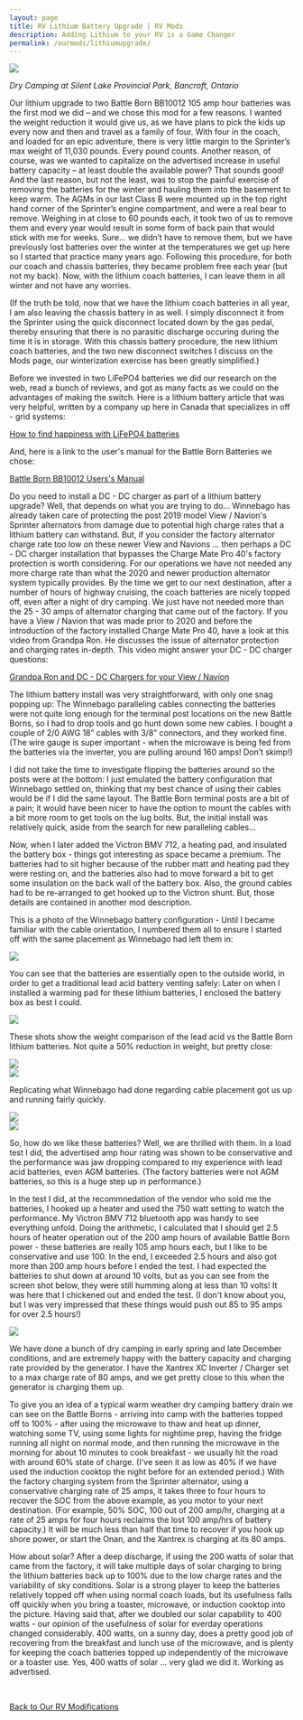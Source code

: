 ```yaml
---
layout: page
title: RV Lithium Battery Upgrade | RV Mods
description: Adding Lithium to your RV is a Game Changer
permalink: /ourmods/lithiumupgrade/
---
```

<img src="/assets/webindysilentlake.jpg"/>

<i>Dry Camping at Silent Lake Provincial Park, Bancroft, Ontario</i>

Our lithium upgrade to two Battle Born BB10012 105 amp hour batteries was the first mod we did – and we chose this mod for a few reasons.  I wanted the weight reduction it would give us, as we have plans to pick the kids up every now and then and travel as a family of four.  With four in the coach, and loaded for an epic adventure, there is very little margin to the Sprinter’s max weight of 11,030 pounds.  Every pound counts.  Another reason, of course, was we wanted to capitalize on the advertised increase in useful battery capacity – at least double the available power?  That sounds good!  And the last reason, but not the least, was to stop the painful exercise of removing the batteries for the winter and hauling them into the basement to keep warm.  The AGMs in our last Class B were mounted up in the top right hand corner of the Sprinter’s engine compartment, and were a real bear to remove.  Weighing in at close to 60 pounds each, it took two of us to remove them and every year would result in some form of back pain that would stick with me for weeks.  Sure... we didn’t have to remove them, but we have previously lost batteries over the winter at the temperatures we get up here so I started that practice many years ago.  Following this procedure, for both our coach and chassis batteries, they became problem free each year (but not my back).  Now, with the lithium coach batteries, I can leave them in all winter and not have any worries.  

(If the truth be told, now that we have the lithium coach batteries in all year, I am also leaving the chassis battery in as well.  I simply disconnect it from the Sprinter using the quick disconnect located down by the gas pedal, thereby ensuring that there is no parasitic discharge occuring during the time it is in storage.  With this chassis battery procedure, the new lithium coach batteries, and the two new disconnect switches I discuss on the Mods page, our winterization exercise has been greatly simplified.)

Before we invested in two LiFePO4 batteries we did our research on the web, read a bunch of reviews, and got as many facts as we could on the advantages of making the switch.  Here is a lithium battery article that was very helpful, written by a company up here in Canada that specializes in off - grid systems:

<a href = "https://www.solacity.com/how-to-keep-lifepo4-lithium-ion-batteries-happy/ " target="_blank">How to find happiness with LiFePO4 batteries</a>

And, here is a link to the user's manual for the Battle Born Batteries we chose:

<a href = "https://battlebornbatteries.com/wp-content/uploads/2022/10/BB10012-Manual-Edition.PIM_BB10012Rev019_09062022-1.pdf" target="_blank">Battle Born BB10012 Users's Manual</a>

Do you need to install a DC - DC charger as part of a lithium battery upgrade?  Well, that depends on what you are trying to do... Winnebago has already taken care of protecting the post 2019 model View / Navion's Sprinter alternators from damage due to potential high charge rates that a lithium battery can withstand.  But, if you  consider the factory alternator charge rate too low on these newer View and Navions ... then perhaps a DC - DC charger installation that bypasses the Charge Mate Pro 40's factory protection is worth considering.  For our operations we have not needed any more charge rate than what the 2020 and newer production alternator system typically provides.  By the time we get to our next destination, after a number of hours of highway cruising, the coach batteries are nicely topped off, even after a night of dry camping.  We just have not needed more than the 25 - 30 amps of alternator charging that came out of the factory.  If you have a View / Navion that was made prior to 2020 and before the introduction of the factory installed Charge Mate Pro 40, have a look at this video from Grandpa Ron.  He discusses the issue of alternator protection and charging rates in-depth.  This video might answer your DC - DC charger questions:

<a href = "https://www.youtube.com/watch?v=KXG7-EegNV0" target="_blank">Grandpa Ron and DC - DC Chargers for your View / Navion</a>

The lithium battery install was very straightforward, with only one snag popping up:  The Winnebago paralleling cables connecting the batteries were not quite long enough for the terminal post locations on the new Battle Borns, so I had to drop tools and go hunt down some new cables.  I bought a couple of 2/0 AWG 18” cables with 3/8” connectors, and they worked fine.  (The wire gauge is super important - when the microwave is being fed from the batteries via the inverter, you are pulling around 160 amps!  Don’t skimp!)

I did not take the time to investigate flipping the batteries around so the posts were at the bottom: I just emulated the battery configuration that Winnebago settled on, thinking that my best chance of using their cables would be if I did the same layout.  The Battle Born terminal posts are a bit of a pain; it would have been nicer to have the option to mount the cables with a bit more room to get tools on the lug bolts.  But, the initial install was relatively quick, aside from the search for new paralleling cables...

Now, when I later added the Victron BMV 712, a heating pad, and insulated the battery box - things got interesting as space became a premium.  The batteries had to sit higher because of the rubber matt and heating pad they were resting on, and the batteries also had to move forward a bit to get some insulation on the back wall of the battery box.  Also, the ground cables had to be re-arranged to get hooked up to the Victron shunt.  But, those details are contained in another mod description.

This is a photo of the Winnebago battery configuration - Until I became familiar with the cable orientation, I numbered them all to ensure I started off with the same placement as Winnebago had left them in:

<img src="/assets/batteryinstall1web.jpg"/>

You can see that the batteries are essentially open to the outside world, in order to get a traditional lead acid battery venting safely:  Later on when I installed a warming pad for these lithium batteries, I enclosed the battery box as best I could.

<img src="/assets/batteryinstall2web.jpg"/>

These shots show the weight comparison of the lead acid vs the Battle Born lithium batteries.  Not quite a 50% reduction in weight, but pretty close:

<img src="/assets/batteryinstall3web.jpg"/>

<br>

<img src="/assets/batteryinstall4web.jpg"/>

Replicating what Winnebago had done regarding cable placement got us up and running fairly quickly.

<img src="/assets/batteryinstall5web.jpg"/>

<br>

<img src="/assets/batteryinstall6web.jpg"/>

So, how do we like these batteries?  Well, we are thrilled with them.  In a load test I did, the advertised amp hour rating was shown to be conservative and the performance was jaw dropping compared to my experience with lead acid batteries, even AGM batteries.  (The factory batteries were not AGM batteries, so this is a huge step up in performance.)

In the test I did, at the recommnedation of the vendor who sold me the  batteries, I hooked up a heater and used the 750 watt setting to watch the performance.  My Victron BMV 712 bluetooth app was handy to see everything unfold.  Doing the arithmetic, I calculated that I should get 2.5 hours of heater operation out of the 200 amp hours of available Battle Born power - these batteries are really 105 amp hours each, but I like to be conservative and use 100.  In the end, I exceeded 2.5 hours and also got more than 200 amp hours before I ended the test.  I had expected the batteries to shut down at around 10 volts, but as you can see from the screen shot below, they were still humming along at less than 10 volts!  It was here that I chickened out and ended the test.  (I don't know about you, but I was very impressed that these things would push out 85 to 95 amps for over 2.5 hours!)

<img src="/assets/BMVreading1web-.jpg"/>

We have done a bunch of dry camping in early spring and late December conditions, and are extremely happy with the battery capacity and charging rate provided by the generator.  I have the Xantrex XC Inverter / Charger set to a max charge rate of 80 amps, and we get pretty close to this when the generator is charging them up.

To give you an idea of a typical warm weather dry camping battery drain we can see on the Battle Borns - arriving into camp with the batteries topped off to 100% - after using the microwave to thaw and heat up dinner, watching some TV, using some lights for nightime prep, having the fridge running all night on normal mode, and then running the microwave in the morning for about 10 minutes to cook breakfast - we usually hit the road with around 60% state of charge.  (I've seen it as low as 40% if we have used the induction cooktop the night before for an extended period.)  With the factory charging system from the Sprinter alternator, using a conservative charging rate of 25 amps, it takes three to four hours to recover the SOC from the above example, as you motor to your next destination.  (For example, 50% SOC, 100 out of 200 amp/hr, charging at a rate of 25 amps for four hours reclaims the lost 100 amp/hrs of battery capacity.)  It will be much less than half that time to recover if you hook up shore power, or start the Onan, and the Xantrex is charging at its 80 amps.  

How about solar?  After a deep discharge, if using the 200 watts of solar that came from the factory, it will take multiple days of solar charging to bring the lithium batteries back up to 100% due to the low charge rates and the variability of sky conditions.  Solar is a strong player to keep the batteries relatively topped off when using normal coach loads, but its usefulness falls off quickly when you bring a toaster, microwave, or induction cooktop into the picture.  Having said that, after we doubled our solar capability to 400 watts - our opinion of the usefulness of solar for everday operations changed considerably. 400 watts, on a sunny day, does a pretty good job of recovering from the breakfast and lunch use of the microwave, and is plenty for keeping the coach batteries topped up independently of the microwave or a toaster use. Yes, 400 watts of solar ... very glad we did it.
Working as advertised.

<br>

[Back to Our RV Modifications](/ourmods/)
